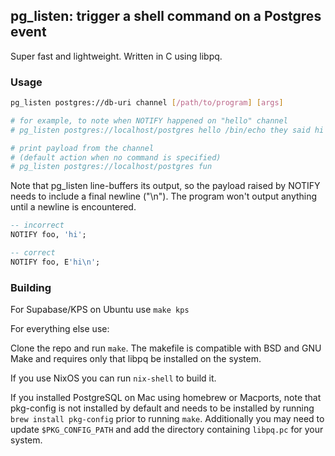 ## pg_listen: trigger a shell command on a Postgres event

Super fast and lightweight. Written in C using libpq.

### Usage

```bash
pg_listen postgres://db-uri channel [/path/to/program] [args]

# for example, to note when NOTIFY happened on "hello" channel
# pg_listen postgres://localhost/postgres hello /bin/echo they said hi

# print payload from the channel
# (default action when no command is specified)
# pg_listen postgres://localhost/postgres fun
```

Note that pg\_listen line-buffers its output, so the payload raised by NOTIFY
needs to include a final newline ("\n"). The program won't output anything
until a newline is encountered.

```sql
-- incorrect
NOTIFY foo, 'hi';

-- correct
NOTIFY foo, E'hi\n';
```

### Building

For Supabase/KPS on Ubuntu use `make kps`

For everything else use:

Clone the repo and run `make`. The makefile is compatible with BSD and GNU
Make and requires only that libpq be installed on the system.

If you use NixOS you can run `nix-shell` to build it.

If you installed PostgreSQL on Mac using homebrew or Macports, note that
pkg-config is not installed by default and needs to be installed by running
`brew install pkg-config` prior to running `make`. Additionally you may need to
update `$PKG_CONFIG_PATH` and add the directory containing `libpq.pc` for your
system.
